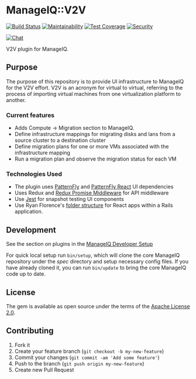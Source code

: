 # ManageIQ::V2V

[![Build Status](https://travis-ci.com/ManageIQ/manageiq-v2v.svg?branch=master)](https://travis-ci.com/ManageIQ/manageiq-v2v)
[![Maintainability](https://api.codeclimate.com/v1/badges/d274780431ba0f2adc35/maintainability)](https://codeclimate.com/github/ManageIQ/manageiq-v2v/maintainability)
[![Test Coverage](https://api.codeclimate.com/v1/badges/d274780431ba0f2adc35/test_coverage)](https://codeclimate.com/github/ManageIQ/manageiq-v2v/test_coverage)
[![Security](https://hakiri.io/github/ManageIQ/manageiq-v2v/master.svg)](https://hakiri.io/github/ManageIQ/manageiq-v2v/master)

[![Chat](https://badges.gitter.im/Join%20Chat.svg)](https://gitter.im/ManageIQ/v2v?utm_source=badge&utm_medium=badge&utm_campaign=pr-badge&utm_content=badge)

V2V plugin for ManageIQ.

## Purpose

The purpose of this repository is to provide UI infrastructure to ManageIQ for the V2V effort. V2V is an acronym for virtual to virtual, referring to the process of importing virtual machines from one virtualization platform to another.

### Current features

* Adds Compute -> Migration section to ManageIQ.
* Define infrastructure mappings for migrating disks and lans from a source cluster to a destination cluster
* Define migration plans for one or more VMs associated with the infrastructure mapping
* Run a migration plan and observe the migration status for each VM

### Technologies Used

* The plugin uses [PatternFly](https://github.com/patternfly/patternfly) and [PatternFly React](https://github.com/patternfly/patternfly-react) UI dependencies
* Uses Redux and [Redux Promise Middleware](https://github.com/pburtchaell/redux-promise-middleware) for API middleware
* Use [Jest](https://facebook.github.io/jest/) for snapshot testing UI components
* Use Ryan Florence's [folder structure](https://gist.github.com/ryanflorence/daafb1e3cb8ad740b346) for React apps within a Rails application.

## Development

See the section on plugins in the [ManageIQ Developer Setup](http://manageiq.org/docs/guides/developer_setup/plugins)

For quick local setup run `bin/setup`, which will clone the core ManageIQ repository under the *spec* directory and setup necessary config files. If you have already cloned it, you can run `bin/update` to bring the core ManageIQ code up to date.

## License

The gem is available as open source under the terms of the [Apache License 2.0](http://www.apache.org/licenses/LICENSE-2.0).

## Contributing

1. Fork it
2. Create your feature branch (`git checkout -b my-new-feature`)
3. Commit your changes (`git commit -am 'Add some feature'`)
4. Push to the branch (`git push origin my-new-feature`)
5. Create new Pull Request

